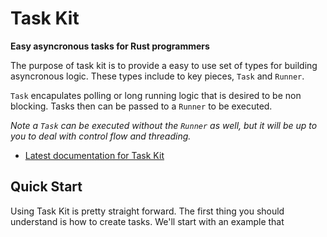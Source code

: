 
# Task Kit

__Easy asyncronous tasks for Rust programmers__

The purpose of task kit is to provide a easy to use set of types for building
asyncronous logic. These types include to key pieces, `Task` and `Runner`.

`Task` encapulates polling or long running logic that is desired to be non
blocking. Tasks then can be passed to a `Runner` to be executed.

*Note a `Task` can be executed without the `Runner` as well, but it will be
up to you to deal with control flow and threading.*

- [Latest documentation for Task Kit](https://docs.rs/task_kit)

## Quick Start

Using Task Kit is pretty straight forward. The first thing you should
understand is how to create tasks. We'll start with an example that 
